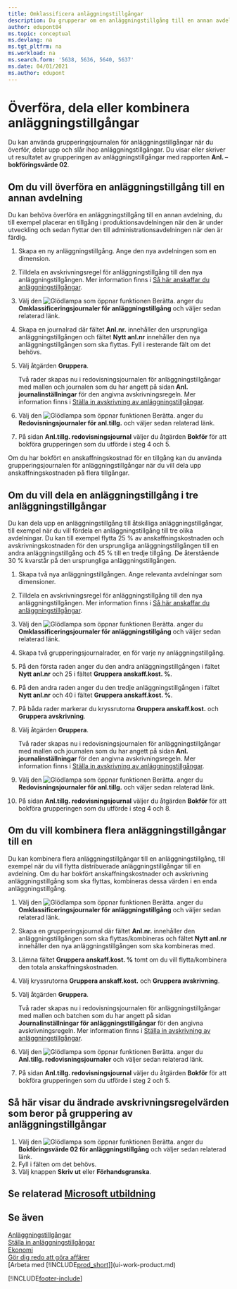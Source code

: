 ```yaml
---
title: Omklassificera anläggningstillgångar
description: Du grupperar om en anläggningstillgång till en annan avdelning om du vill dela och kombinera den med andra anläggningstillgångar.
author: edupont04
ms.topic: conceptual
ms.devlang: na
ms.tgt_pltfrm: na
ms.workload: na
ms.search.form: '5638, 5636, 5640, 5637'
ms.date: 04/01/2021
ms.author: edupont
---
```

# <a name="transfer-split-or-combine-fixed-assets" />Överföra, dela eller kombinera anläggningstillgångar

Du kan använda grupperingsjournalen för anläggningstillgångar när du överför, delar upp och slår ihop anläggningstillgångar. Du visar eller skriver ut resultatet av grupperingen av anläggningstillgångar med rapporten **Anl. – bokföringsvärde 02**.

## <a name="to-transfer-a-fixed-asset-to-a-different-department" />Om du vill överföra en anläggningstillgång till en annan avdelning

Du kan behöva överföra en anläggningstillgång till en annan avdelning, du till exempel placerar en tillgång i produktionsavdelningen när den är under utveckling och sedan flyttar den till administrationsavdelningen när den är färdig.  

1. Skapa en ny anläggningstillgång. Ange den nya avdelningen som en dimension.  
2. Tilldela en avskrivningsregel för anläggningstillgång till den nya anläggningstillgången. Mer information finns i [Så här anskaffar du anläggningstillgångar](fa-how-acquire.md).
3. Välj den ![Glödlampa som öppnar funktionen Berätta.](media/ui-search/search_small.png "Berätta för mig vad du vill göra") anger du **Omklassificeringsjournaler för anläggningstillgång** och väljer sedan relaterad länk.
4. Skapa en journalrad där fältet **Anl.nr.** innehåller den ursprungliga anläggningstillgången och fältet **Nytt anl.nr** innehåller den nya anläggningstillgången som ska flyttas. Fyll i resterande fält om det behövs.  
5. Välj åtgärden **Gruppera**.

    Två rader skapas nu i redovisningsjournalen för anläggningstillgångar med mallen och journalen som du har angett på sidan **Anl. journalinställningar** för den angivna avskrivningsregeln. Mer information finns i [Ställa in avskrivning av anläggningstillgångar](fa-how-setup-depreciation.md).
6. Välj den ![Glödlampa som öppnar funktionen Berätta.](media/ui-search/search_small.png "Berätta för mig vad du vill göra") anger du **Redovisningsjournaler för anl.tillg.** och väljer sedan relaterad länk.    
7. På sidan **Anl.tillg. redovisningsjournal** väljer du åtgärden **Bokför** för att bokföra grupperingen som du utförde i steg 4 och 5.

Om du har bokfört en anskaffningskostnad för en tillgång kan du använda grupperingsjournalen för anläggningstillgångar när du vill dela upp anskaffningskostnaden på flera tillgångar.  

## <a name="to-split-a-fixed-asset-into-three-fixed-assets" />Om du vill dela en anläggningstillgång i tre anläggningstillgångar
Du kan dela upp en anläggningstillgång till åtskilliga anläggningstillgångar, till exempel när du vill fördela en anläggningstillgång till tre olika avdelningar. Du kan till exempel flytta 25 % av anskaffningskostnaden och avskrivningskostnaden för den ursprungliga anläggningstillgången till en andra anläggningstillgång och 45 % till en tredje tillgång. De återstående 30 % kvarstår på den ursprungliga anläggningstillgången.

1. Skapa två nya anläggningstillgången. Ange relevanta avdelningar som dimensioner.  
2. Tilldela en avskrivningsregel för anläggningstillgång till den nya anläggningstillgången. Mer information finns i [Så här anskaffar du anläggningstillgångar](fa-how-acquire.md).
3. Välj den ![Glödlampa som öppnar funktionen Berätta.](media/ui-search/search_small.png "Berätta för mig vad du vill göra") anger du **Omklassificeringsjournaler för anläggningstillgång** och väljer sedan relaterad länk.
4. Skapa två grupperingsjournalrader, en för varje ny anläggningstillgång.
5. På den första raden anger du den andra anläggningstillgången i fältet **Nytt anl.nr** och 25 i fältet **Gruppera anskaff.kost. %**.
6. På den andra raden anger du den tredje anläggningstillgången i fältet **Nytt anl.nr** och 40 i fältet **Gruppera anskaff.kost. %**.
7. På båda rader markerar du kryssrutorna **Gruppera anskaff.kost.** och **Gruppera avskrivning**.  
8. Välj åtgärden **Gruppera**.  

    Två rader skapas nu i redovisningsjournalen för anläggningstillgångar med mallen och journalen som du har angett på sidan **Anl. journalinställningar** för den angivna avskrivningsregeln. Mer information finns i [Ställa in avskrivning av anläggningstillgångar](fa-how-setup-depreciation.md).    
9. Välj den ![Glödlampa som öppnar funktionen Berätta.](media/ui-search/search_small.png "Berätta vad du vill göra") anger du **Redovisningsjournaler för anl.tillg.** och väljer sedan relaterad länk.
10. På sidan **Anl.tillg. redovisningsjournal** väljer du åtgärden **Bokför** för att bokföra grupperingen som du utförde i steg 4 och 8.

## <a name="to-combine-two-fixed-assets-into-one" />Om du vill kombinera flera anläggningstillgångar till en

Du kan kombinera flera anläggningstillgångar till en anläggningstillgång, till exempel när du vill flytta distribuerade anläggningstillgångar till en avdelning. Om du har bokfört anskaffningskostnader och avskrivning anläggningstillgång som ska flyttas, kombineras dessa värden i en enda anläggningstillgång.

1. Välj den ![Glödlampa som öppnar funktionen Berätta.](media/ui-search/search_small.png "Berätta vad du vill göra") anger du **Omklassificeringsjournaler för anläggningstillgång** och väljer sedan relaterad länk.
2. Skapa en grupperingsjournal där fältet **Anl.nr.** innehåller den anläggningstillgången som ska flyttas/kombineras och fältet **Nytt anl.nr** innehåller den nya anläggningstillgången som ska kombineras med.
3. Lämna fältet **Gruppera anskaff.kost. %** tomt om du vill flytta/kombinera den totala anskaffningskostnaden.  
4. Välj kryssrutorna **Gruppera anskaff.kost.** och **Gruppera avskrivning**.
5. Välj åtgärden **Gruppera**.

    Två rader skapas nu i redovisningsjournalen för anläggningstillgångar med mallen och batchen som du har angett på sidan **Journalinställningar för anläggningstillgångar** för den angivna avskrivningsregeln. Mer information finns i [Ställa in avskrivning av anläggningstillgångar](fa-how-setup-depreciation.md).   
6. Välj den ![Glödlampa som öppnar funktionen Berätta.](media/ui-search/search_small.png "Berätta vad du vill göra") anger du **Anl.tillg. redovisningsjournaler** och väljer sedan relaterad länk.
7. På sidan **Anl.tillg. redovisningsjournal** väljer du åtgärden **Bokför** för att bokföra grupperingen som du utförde i steg 2 och 5.

## <a name="to-view-changed-depreciation-book-values-due-to-fixed-asset-reclassification" />Så här visar du ändrade avskrivningsregelvärden som beror på gruppering av anläggningstillgångar

1. Välj den ![Glödlampa som öppnar funktionen Berätta.](media/ui-search/search_small.png "Berätta vad du vill göra") anger du **Bokföringsvärde 02 för anläggningstillgång** och väljer sedan relaterad länk.
2. Fyll i fälten om det behövs.
3. Välj knappen **Skriv ut** eller **Förhandsgranska**.  

## <a name="see-related-microsoft-trainingtrainingpathsreclassify-fixed-assets" />Se relaterad [Microsoft utbildning](/training/paths/reclassify-fixed-assets/)

## <a name="see-also" />Se även

[Anläggningstillgångar](fa-manage.md)  
[Ställa in anläggningstillgångar](fa-setup.md)  
[Ekonomi](finance.md)  
[Gör dig redo att göra affärer](ui-get-ready-business.md)  
[Arbeta med [!INCLUDE[prod_short](includes/prod_short.md)]](ui-work-product.md)


[!INCLUDE[footer-include](includes/footer-banner.md)]

